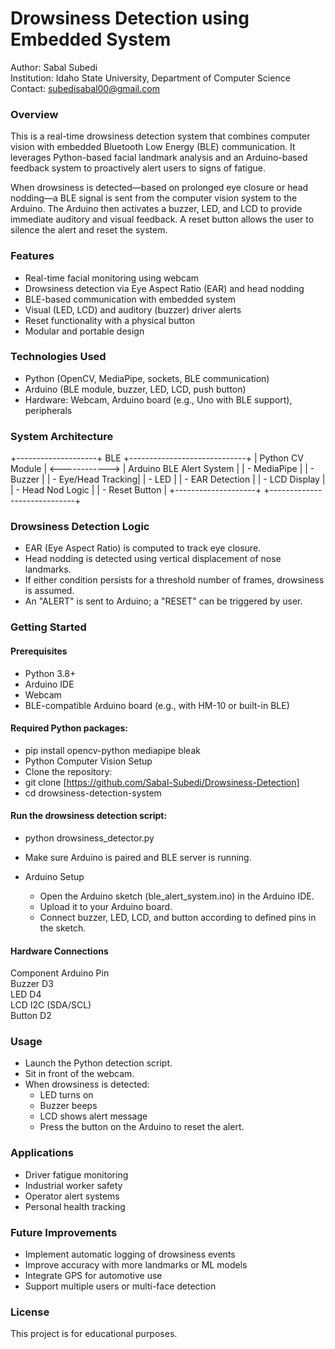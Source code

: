 # Drowsiness Detection using Embedded System

Author: Sabal Subedi  
Institution: Idaho State University, Department of Computer Science  
Contact: subedisabal00@gmail.com

### Overview
This is a real-time drowsiness detection system that combines computer vision with embedded Bluetooth Low Energy (BLE) communication. It leverages Python-based facial landmark analysis and an Arduino-based feedback system to proactively alert users to signs of fatigue.

When drowsiness is detected—based on prolonged eye closure or head nodding—a BLE signal is sent from the computer vision system to the Arduino. The Arduino then activates a buzzer, LED, and LCD to provide immediate auditory and visual feedback. A reset button allows the user to silence the alert and reset the system.

### Features
- Real-time facial monitoring using webcam
- Drowsiness detection via Eye Aspect Ratio (EAR) and head nodding
- BLE-based communication with embedded system
- Visual (LED, LCD) and auditory (buzzer) driver alerts
- Reset functionality with a physical button
- Modular and portable design

### Technologies Used
- Python (OpenCV, MediaPipe, sockets, BLE communication)
- Arduino (BLE module, buzzer, LED, LCD, push button)
- Hardware: Webcam, Arduino board (e.g., Uno with BLE support), peripherals

### System Architecture
+--------------------+      BLE       +-----------------------------+
|  Python CV Module  | <------------> | Arduino BLE Alert System    |
| - MediaPipe        |                | - Buzzer                    |
| - Eye/Head Tracking|                | - LED                       |
| - EAR Detection    |                | - LCD Display               |
| - Head Nod Logic   |                | - Reset Button              |
+--------------------+                +-----------------------------+

### Drowsiness Detection Logic
- EAR (Eye Aspect Ratio) is computed to track eye closure.
- Head nodding is detected using vertical displacement of nose landmarks.
- If either condition persists for a threshold number of frames, drowsiness is assumed.
- An "ALERT" is sent to Arduino; a "RESET" can be triggered by user.

### Getting Started
#### Prerequisites
- Python 3.8+
- Arduino IDE
- Webcam
- BLE-compatible Arduino board (e.g., with HM-10 or built-in BLE)

#### Required Python packages:
- pip install opencv-python mediapipe bleak
- Python Computer Vision Setup
- Clone the repository:
- git clone [https://github.com/Sabal-Subedi/Drowsiness-Detection]
- cd drowsiness-detection-system

#### Run the drowsiness detection script:
- python drowsiness_detector.py
- Make sure Arduino is paired and BLE server is running.

- Arduino Setup
    - Open the Arduino sketch (ble_alert_system.ino) in the Arduino IDE.
    - Upload it to your Arduino board.
    - Connect buzzer, LED, LCD, and button according to defined pins in the sketch.

#### Hardware Connections
Component	Arduino Pin  
Buzzer	    D3  
LED	        D4  
LCD	        I2C (SDA/SCL)  
Button	    D2  

### Usage
- Launch the Python detection script.
- Sit in front of the webcam.
- When drowsiness is detected:
    - LED turns on
    - Buzzer beeps
    - LCD shows alert message
    - Press the button on the Arduino to reset the alert.

### Applications
- Driver fatigue monitoring
- Industrial worker safety
- Operator alert systems
- Personal health tracking

### Future Improvements
- Implement automatic logging of drowsiness events
- Improve accuracy with more landmarks or ML models
- Integrate GPS for automotive use
- Support multiple users or multi-face detection

### License
This project is for educational purposes.
